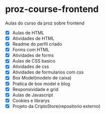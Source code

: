 # proz-course-frontend
Aulas do curso da proz sobre frontend
- [x] Aulas de HTML
- [x] Atividades de HTML
- [x] Readme do perfil criado
- [x] Forms com HTML
- [x] Atividades de forms 
- [x] Aulas de CSS basico
- [x] Atividades de css
- [x] Atividades de formularios com css  
- [x] Box Model(modelo de caixa)
- [x] Pratica de box model e blog
- [x] Responsividade e grid
- [x] Aulas de Javascript
- [x] Cookies e librarys
- [x] Projeto da CriptoStore(repositorio externo)
